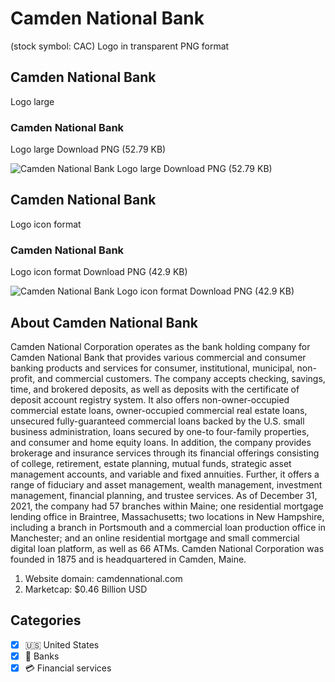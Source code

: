 # Camden National Bank
 (stock symbol: CAC) Logo in transparent PNG format

## Camden National Bank
 Logo large

### Camden National Bank
 Logo large Download PNG (52.79 KB)

![Camden National Bank
 Logo large Download PNG (52.79 KB)](/img/orig/CAC_BIG-0f90b720.png)

## Camden National Bank
 Logo icon format

### Camden National Bank
 Logo icon format Download PNG (42.9 KB)

![Camden National Bank
 Logo icon format Download PNG (42.9 KB)](/img/orig/CAC-d184b8da.png)

## About Camden National Bank


Camden National Corporation operates as the bank holding company for Camden National Bank that provides various commercial and consumer banking products and services for consumer, institutional, municipal, non-profit, and commercial customers. The company accepts checking, savings, time, and brokered deposits, as well as deposits with the certificate of deposit account registry system. It also offers non-owner-occupied commercial estate loans, owner-occupied commercial real estate loans, unsecured fully-guaranteed commercial loans backed by the U.S. small business administration, loans secured by one-to four-family properties, and consumer and home equity loans. In addition, the company provides brokerage and insurance services through its financial offerings consisting of college, retirement, estate planning, mutual funds, strategic asset management accounts, and variable and fixed annuities. Further, it offers a range of fiduciary and asset management, wealth management, investment management, financial planning, and trustee services. As of December 31, 2021, the company had 57 branches within Maine; one residential mortgage lending office in Braintree, Massachusetts; two locations in New Hampshire, including a branch in Portsmouth and a commercial loan production office in Manchester; and an online residential mortgage and small commercial digital loan platform, as well as 66 ATMs. Camden National Corporation was founded in 1875 and is headquartered in Camden, Maine.

1. Website domain: camdennational.com
2. Marketcap: $0.46 Billion USD


## Categories
- [x] 🇺🇸 United States
- [x] 🏦 Banks
- [x] 💳 Financial services
